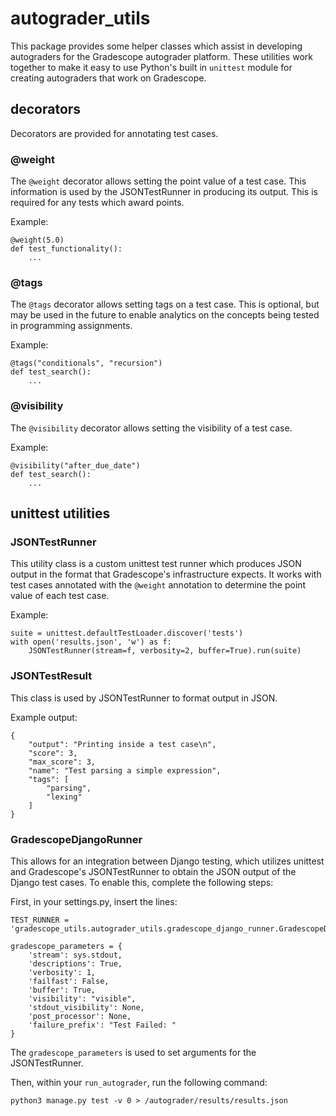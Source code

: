 # autograder_utils

This package provides some helper classes which assist in developing autograders
for the Gradescope autograder platform. These utilities work together to make it
easy to use Python's built in `unittest` module for creating autograders that
work on Gradescope.

## decorators

Decorators are provided for annotating test cases.

### @weight

The `@weight` decorator allows setting the point value of a test case. This
information is used by the JSONTestRunner in producing its output. This is
required for any tests which award points.

Example:
```
@weight(5.0)
def test_functionality():
    ...
```

### @tags

The `@tags` decorator allows setting tags on a test case. This is optional, but
may be used in the future to enable analytics on the concepts being tested in
programming assignments.

Example:
```
@tags("conditionals", "recursion")
def test_search():
    ...
```

### @visibility

The `@visibility` decorator allows setting the visibility of a test case.

Example:
```
@visibility("after_due_date")
def test_search():
    ...
```

## unittest utilities

### JSONTestRunner

This utility class is a custom unittest test runner which produces JSON output
in the format that Gradescope's infrastructure expects. It works with test cases
annotated with the `@weight` annotation to determine the point value of each
test case.

Example:
```
suite = unittest.defaultTestLoader.discover('tests')
with open('results.json', 'w') as f:
    JSONTestRunner(stream=f, verbosity=2, buffer=True).run(suite)
```

### JSONTestResult

This class is used by JSONTestRunner to format output in JSON.

Example output:

```
{
    "output": "Printing inside a test case\n",
    "score": 3,
    "max_score": 3,
    "name": "Test parsing a simple expression",
    "tags": [
        "parsing",
        "lexing"
    ]
}
```

### GradescopeDjangoRunner
This allows for an integration between Django testing, which utilizes unittest and 
Gradescope's JSONTestRunner to obtain the JSON output of the Django test cases. 
To enable this, complete the following steps:  

First, in your settings.py, insert the lines:
```
TEST_RUNNER = 'gradescope_utils.autograder_utils.gradescope_django_runner.GradescopeDjangoRunner'

gradescope_parameters = {
    'stream': sys.stdout,
    'descriptions': True,
    'verbosity': 1,
    'failfast': False,
    'buffer': True,
    'visibility': "visible",
    'stdout_visibility': None,
    'post_processor': None,
    'failure_prefix': "Test Failed: "
}
```
The `gradescope_parameters` is used to set arguments for the JSONTestRunner.

Then, within your `run_autograder`, run the following command:
```
python3 manage.py test -v 0 > /autograder/results/results.json
```